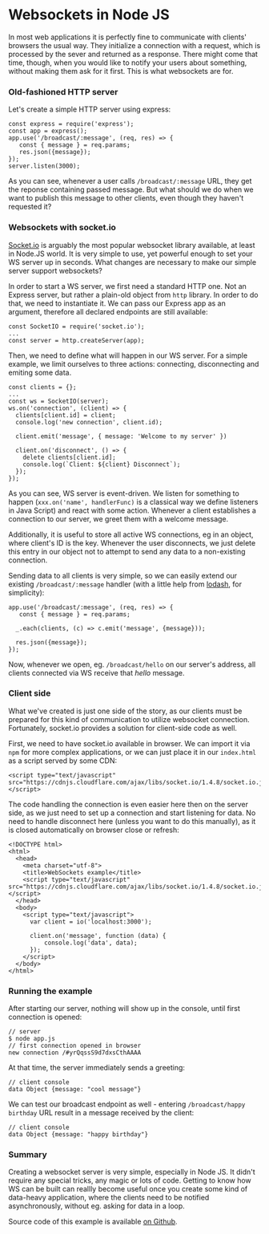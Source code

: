 # Websockets in Node JS

In most web applications it is perfectly fine to communicate with clients' browsers the usual way. They initialize a connection with a request, which is processed by the sever and returned as a response. There might come that time, though, when you would like to notify your users about something, without making them ask for it first. This is what websockets are for.

### Old-fashioned HTTP server

Let's create a simple HTTP server using express:

    const express = require('express');
    const app = express();
    app.use('/broadcast/:message', (req, res) => {
       const { message } = req.params;
       res.json({message});
    });
    server.listen(3000);

As you can see, whenever a user calls `/broadcast/:message` URL, they get the reponse containing passed message. But what should we do when we want to publish this message to other clients, even though they haven't requested it?

### Websockets with socket.io

[Socket.io](http://socket.io/) is arguably the most popular websocket library available, at least in Node.JS world. It is very simple to use, yet powerful enough to set your WS server up in seconds. What changes are necessary to make our simple server support websockets?

In order to start a WS server, we first need a standard HTTP one. Not an Express server, but rather a plain-old object from `http` library. In order to do that, we need to instantiate it. We can pass our Express app as an argument, therefore all declared endpoints are still available:

    const SocketIO = require('socket.io');
    ...
    const server = http.createServer(app);

Then, we need to define what will happen in our WS server. For a simple example, we limit ourselves to three actions: connecting, disconnecting and emiting some data.

    const clients = {};
    ...
    const ws = SocketIO(server);
    ws.on('connection', (client) => {
      clients[client.id] = client;
      console.log('new connection', client.id);

      client.emit('message', { message: 'Welcome to my server' })

      client.on('disconnect', () => {
        delete clients[client.id];
        console.log(`Client: ${client} Disconnect`);
      });
    });

As you can see, WS server is event-driven. We listen for something to happen (`xxx.on('name', handlerFunc)` is a classical way we define listeners in Java Script) and react with some action. Whenever a client establishes a connection to our server, we greet them with a welcome message.

Additionally, it is useful to store all active WS connections, eg in an object, where client's ID is the key. Whenever the user disconnects, we just delete this entry in our object not to attempt to send any data to a non-existing connection.

Sending data to all clients is very simple, so we can easily extend our existing `/broadcast/:message` handler (with a little help from [lodash](https://lodash.com/), for simplicity):

    app.use('/broadcast/:message', (req, res) => {
       const { message } = req.params;

      _.each(clients, (c) => c.emit('message', {message}));

      res.json({message});
    });

Now, whenever we open, eg. `/broadcast/hello` on our server's address, all clients connected via WS receive that _hello_ message.

### Client side

What we've created is just one side of the story, as our clients must be prepared for this kind of communication to utilize websocket connection. Fortunately, socket.io provides a solution for client-side code as well.

First, we need to have socket.io available in browser. We can import it via `npm` for more complex applications, or we can just place it in our `index.html` as a script served by some CDN:

    <script type="text/javascript" src="https://cdnjs.cloudflare.com/ajax/libs/socket.io/1.4.8/socket.io.js"></script>

The code handling the connection is even easier here then on the server side, as we just need to set up a connection and start listening for data. No need to handle disconnect here (unless you want to do this manually), as it is closed automatically on browser close or refresh:

    <!DOCTYPE html>
    <html>
      <head>
        <meta charset="utf-8">
        <title>WebSockets example</title>
        <script type="text/javascript" src="https://cdnjs.cloudflare.com/ajax/libs/socket.io/1.4.8/socket.io.js"></script>
      </head>
      <body>
        <script type="text/javascript">
          var client = io('localhost:3000');

          client.on('message', function (data) {
              console.log('data', data);
          });
        </script>
      </body>
    </html>

### Running the example

After starting our server, nothing will show up in the console, until first connection is opened:

    // server
    $ node app.js
    // first connection opened in browser
    new connection /#yrQqssS9d7dxsCthAAAA

At that time, the server immediately sends a greeting:

    // client console
    data Object {message: "cool message"}

We can test our broadcast endpoint as well - entering `/broadcast/happy birthday` URL result in a message received by the client:

    // client console
    data Object {message: "happy birthday"}

### Summary

Creating a websocket server is very simple, especially in Node JS. It didn't require any special tricks, any magic or lots of code. Getting to know how WS can be built can reallly become useful once you create some kind of data-heavy application, where the clients need to be notified asynchronously, without eg. asking for data in a loop.

Source code of this example is available [on Github](https://github.com/mycodesmells/nodejs-websockets).
